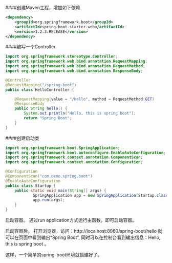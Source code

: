 ####创建Maven工程，增加如下依赖
```xml
<dependency>
    <groupId>org.springframework.boot</groupId>
    <artifactId>spring-boot-starter-web</artifactId>
	<version>1.2.3.RELEASE</version>
</dependency>
```
####编写一个Controller
```java
import org.springframework.stereotype.Controller;
import org.springframework.web.bind.annotation.RequestMapping;
import org.springframework.web.bind.annotation.RequestMethod;
import org.springframework.web.bind.annotation.ResponseBody;

@Controller
@RequestMapping("/spring-boot")
public class HelloController {

    @RequestMapping(value = "/hello", method = RequestMethod.GET)
    @ResponseBody
    public String hello() {
        System.out.println("Hello, this is spring boot");
        return "Spring Boot";
    }
}
```

####创建启动类
```java
import org.springframework.boot.SpringApplication;
import org.springframework.boot.autoconfigure.EnableAutoConfiguration;
import org.springframework.context.annotation.ComponentScan;
import org.springframework.context.annotation.Configuration;

@Configuration    
@ComponentScan("com.demo.spring.boot")
@EnableAutoConfiguration    
public class Startup {  
    public static void main(String[] args) {  
	        SpringApplication app = new SpringApplication(Startup.class);  
	        app.run(args);  
    }    
}
```
启动容器。
通过run application方式运行主函数，即可启动容器。

启动容器后， 打开浏览器，访问：http://localhost:8080/spring-boot/hello  就可以在页面中看到输出“Spring Boot”, 同时可以在控制台看到输出信息：Hello, this is spring boot 。

这样，一个简单的spring-boot环境就搭建好了。
